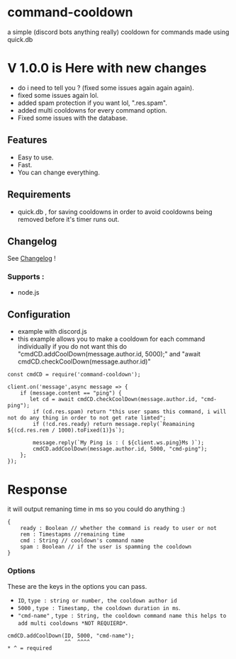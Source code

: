 # command-cooldown
a simple (discord bots anything really) cooldown for commands made using quick.db

# V 1.0.0 is Here with new changes
* do i need to tell you ? (fixed some issues again again again).
* fixed some issues again lol.
* added spam protection if you want lol, "<cd>.res.spam".
* added multi cooldowns for every command option.
* Fixed some issues with the database.

## Features
* Easy to use.
* Fast.
* You can change everything.


## Requirements

* quick.db , for saving cooldowns in order to avoid cooldowns being removed before it's timer runs out.


## Changelog

See [Changelog](CHANGELOG.md) !

### Supports :
* node.js


## Configuration
* example with discord.js
* this example allows you to make a cooldown for each command individually if you do not want this do "cmdCD.addCoolDown(message.author.id, 5000);" and "await cmdCD.checkCoolDown(message.author.id)"
```
const cmdCD = require('command-cooldown');

client.on('message',async message => {
    if (message.content == "ping") {
       let cd = await cmdCD.checkCoolDown(message.author.id, "cmd-ping");
        if (cd.res.spam) return "this user spams this command, i will not do any thing in order to not get rate limted";
        if (!cd.res.ready) return message.reply(`Reamaining ${(cd.res.rem / 1000).toFixed(1)}s`);

        message.reply(`My Ping is : ( ${client.ws.ping}Ms )`);
        cmdCD.addCoolDown(message.author.id, 5000, "cmd-ping");
    };
});
```

# Response
it will output remaning time in ms so you could do anything :)
```
{
    ready : Boolean // whether the command is ready to user or not
    rem : Timestapms //remaining time
    cmd : String // cooldown's command name
    spam : Boolean // if the user is spamming the cooldown
}
```

### Options

These are the keys in the options you can pass.

- `ID`, `type : string or number, the cooldown author id`
- `5000` , `type : Timestamp, the cooldown duration in ms`.
- `"cmd-name"` , `type : String, the cooldown command name this helps to add multi cooldowns *NOT REQUIERD*`.
```
cmdCD.addCoolDown(ID, 5000, "cmd-name");
                  ^^  ^^^^
* ^ = required
```